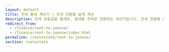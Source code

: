 ```yaml
---
layout: default
title: 전세 월세 계산기 | 전세 전환율 쉽게 계산
description: 전세 보증금을 월세로, 월세를 전세로 전환하는 계산기입니다. 전세 전환율 공식과 실전 예시까지 제공합니다.
redirect_from:
  - /finance/rent-to-jeonse/
  - /finance/rent-to-jeonse/index.html
permalink: /realestate/rent-to-jeonse/
section: realestate
---
```

